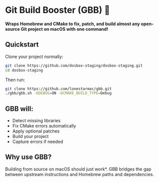 # Git Build Booster (GBB) 🚀

**Wraps Homebrew and CMake to fix, patch, and build almost any open-source Git project on macOS with one command!**

## Quickstart
Clone your project normally:
```bash
git clone https://github.com/dosbox-staging/dosbox-staging.git
cd dosbox-staging
```

Then run:

```bash
git clone https://github.com/lonestarmac/gbb.git
./gbb/gbb.sh -DDEBUG=ON -DCMAKE_BUILD_TYPE=Debug
```

## GBB will:
  -  Detect missing libraries
  -  Fix CMake errors automatically
  -  Apply optional patches
  -  Build your project
  -  Capture errors if needed

## Why use GBB?

Building from source on macOS should just work*. GBB bridges the gap between upstream instructions and Homebrew paths and dependencies.
